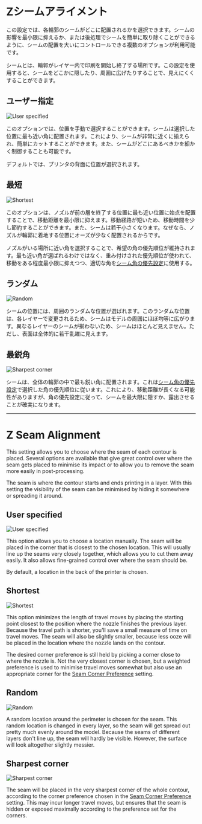 Zシームアライメント
====
この設定では、各輪郭のシームがどこに配置されるかを選択できます。シームの影響を最小限に抑えるか、または後処理でシームを簡単に取り除くことができるように、シームの配置を大いにコントロールできる複数のオプションが利用可能です。

シームとは、輪郭がレイヤー内で印刷を開始し終了する場所です。この設定を使用すると、シームをどこかに隠したり、周囲に広げたりすることで、見えにくくすることができます。

ユーザー指定
----
![User specified](../images/z_seam_type_user.png)

このオプションでは、位置を手動で選択することができます。シームは選択した位置に最も近い角に配置されます。これにより、シームが非常に近くに揃えられ、簡単にカットすることができます。また、シームがどこにあるべきかを細かく制御することも可能です。

デフォルトでは、プリンタの背面に位置が選択されます。

最短
----
![Shortest](../images/z_seam_type_shortest.png)

このオプションは、ノズルが前の層を終了する位置に最も近い位置に始点を配置することで、移動距離を最小限に抑えます。移動経路が短いため、移動時間を少し節約することができます。また、シームは若干小さくなります。なぜなら、ノズルが輪郭に着地する位置にオーズが少なく配置されるからです。

ノズルがいる場所に近い角を選択することで、希望の角の優先順位が維持されます。最も近い角が選ばれるわけではなく、重み付けされた優先順位が使われて、移動をある程度最小限に抑えつつ、適切な角を[シーム角の優先設定](z_seam_corner.md)に使用する。

ランダム
----
![Random](../images/z_seam_type_random.png)

シームの位置には、周囲のランダムな位置が選ばれます。このランダムな位置は、各レイヤーで変更されるため、シームはモデルの周囲にほぼ均等に広がります。異なるレイヤーのシームが揃わないため、シームはほとんど見えません。ただし、表面は全体的に若干乱雑に見えます。

最鋭角
----
![Sharpest corner](../images/z_seam_type_sharpest.png)

シームは、全体の輪郭の中で最も鋭い角に配置されます。これは[シーム角の優先設定](z_seam_corner.md)で選択した角の優先順位に従います。これにより、移動距離が長くなる可能性がありますが、角の優先設定に従って、シームを最大限に隠すか、露出させることが確実になります。

---

Z Seam Alignment
====
This setting allows you to choose where the seam of each contour is placed. Several options are available that give great control over where the seam gets placed to minimise its impact or to allow you to remove the seam more easily in post-processing.

The seam is where the contour starts and ends printing in a layer. With this setting the visibility of the seam can be minimised by hiding it somewhere or spreading it around.

User specified
----
![User specified](../images/z_seam_type_user.png)

This option allows you to choose a location manually. The seam will be placed in the corner that is closest to the chosen location. This will usually line up the seams very closely together, which allows you to cut them away easily. It also allows fine-grained control over where the seam should be.

By default, a location in the back of the printer is chosen.

Shortest
----
![Shortest](../images/z_seam_type_shortest.png)

This option minimizes the length of travel moves by placing the starting point closest to the position where the nozzle finishes the previous layer. Because the travel path is shorter, you'll save a small measure of time on travel moves. The seam will also be slightly smaller, because less ooze will be placed in the location where the nozzle lands on the contour.

The desired corner preference is still held by picking a corner close to where the nozzle is. Not the very closest corner is chosen, but a weighted preference is used to minimise travel moves somewhat but also use an appropriate corner for the [Seam Corner Preference](z_seam_corner.md) setting.

Random
----
![Random](../images/z_seam_type_random.png)

A random location around the perimeter is chosen for the seam. This random location is changed in every layer, so the seam will get spread out pretty much evenly around the model. Because the seams of different layers don't line up, the seam will hardly be visible. However, the surface will look altogether slightly messier.

Sharpest corner
----
![Sharpest corner](../images/z_seam_type_sharpest.png)

The seam will be placed in the very sharpest corner of the whole contour, according to the corner preference chosen in the [Seam Corner Preference](z_seam_corner.md) setting. This may incur longer travel moves, but ensures that the seam is hidden or exposed maximally according to the preference set for the corners.